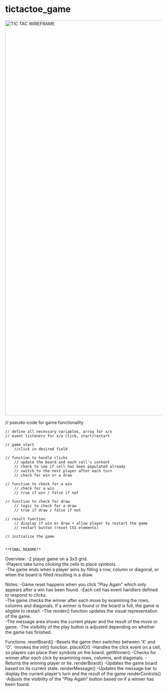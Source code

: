 # tictactoe_game

<img width="1266" alt="TIC TAC WIREFRAME" src="https://github.com/brycesexton/tictactoe_game/assets/144744378/8f83bfa2-e8fa-447d-8f87-778676cc28d4">


// pseudo-code for game functionality

    // define all necessary variables, array for x/o
    // event listeners for x/o click, start/restart

    // game start
        //click in desired field

    // function to handle clicks
        // update the board and each cell's content
        // check to see if cell has been populated already
        // switch to the next player after each turn
        // check for win or a draw

    // function to check for a win
        // check for a win
        // true if win / false if not

    // function to check for draw
        // logic to check for a draw
        // true if draw / false if not

    // result function
        // display if win or draw + allow player to restart the game
        // restart button (reset CSS elements)

    // initialize the game


    **FINAL README**
Overview: 
-2 player game on a 3x3 grid.  
-Players take turns clicking the cells to place symbols.  
-The game ends when a player wins by filling a row, column or diagonal, or when the board is filled resulting in a draw.

Notes:
-Game reset happens when you click “Play Again” which only appears after a win has been found. 
-Each cell has event handlers defined to respond to clicks.  
-The game checks the winner after each move by examining the rows, columns and diagonals. If a winner is found or the board is full, the game is eligible to restart.
-The render() function updates the visual representation of the game.  
-The message area shows the current player and the result of the move or game. 
-The visibility of the play button is adjusted depending on whether the game has finished. 

Functions:
resetBoard()
-Resets the game then switches between 'X' and 'O'.
-Invokes the init() function.
placeXO()
-Handles the click event on a cell, so players can place their symbols on the board.
getWinner()
-Checks for winner after each click by examining rows, columns, and diagonals.
-Returns the winning player or tie.
renderBoard()
-Updates the game board based on its current state.
renderMessage()
-Updates the message bar to display the current player's turn and the result of the game
renderControls()
-Adjusts the visibility of the "Play Again" button based on if a winner has been found.




